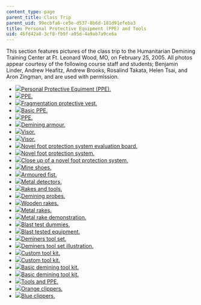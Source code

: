 ```yaml
---
content_type: page
parent_title: Class Trip
parent_uid: 99ecbfa6-ce5e-d537-8b6d-181d91efeba3
title: Personal Protective Equipment (PPE) and Tools
uid: 46fd42a8-3cf8-fb9f-a95d-4a9ab7a9ce6a
---
```


  
This section features pictures of the class trip to the Humanitarian Demining Training Center at Ft. Leonard Wood, MO, on February 25, 2005. All photos appear courtesy of the following course staff and students; Benjamin Linder, Andrew Heafitz, Andrew Brooks, Rosalind Takata, Helen Tsai, and Aron Zingman, and are used with permission.

*   [![](/courses/special-programs/sp-776-design-for-demining-spring-2007/class-trip/ppe01.jpg)Personal Protective Equiment (PPE).](/ans7870/SP/SP.776/s05/classtrip/ppe/pages/ppe01.html)
*   [![](/courses/special-programs/sp-776-design-for-demining-spring-2007/class-trip/ppe02.jpg)PPE.](/ans7870/SP/SP.776/s05/classtrip/ppe/pages/ppe02.html)
*   [![](/courses/special-programs/sp-776-design-for-demining-spring-2007/class-trip/ppe03.jpg)Fragmentation protective vest.](/ans7870/SP/SP.776/s05/classtrip/ppe/pages/ppe03.html)
*   [![](/courses/special-programs/sp-776-design-for-demining-spring-2007/class-trip/ppe04.jpg)Basic PPE.](/ans7870/SP/SP.776/s05/classtrip/ppe/pages/ppe04.html)
*   [![](/courses/special-programs/sp-776-design-for-demining-spring-2007/class-trip/ppe05.jpg)PPE.](/ans7870/SP/SP.776/s05/classtrip/ppe/pages/ppe05.html)
*   [![](/courses/special-programs/sp-776-design-for-demining-spring-2007/class-trip/ppe06.jpg)Demining armour.](/ans7870/SP/SP.776/s05/classtrip/ppe/pages/ppe06.html)
*   [![](/courses/special-programs/sp-776-design-for-demining-spring-2007/class-trip/ppe07.jpg)Visor.](/ans7870/SP/SP.776/s05/classtrip/ppe/pages/ppe07.html)
*   [![](/courses/special-programs/sp-776-design-for-demining-spring-2007/class-trip/ppe08.jpg)Visor.](/ans7870/SP/SP.776/s05/classtrip/ppe/pages/ppe08.html)
*   [![](/courses/special-programs/sp-776-design-for-demining-spring-2007/class-trip/ppe09.jpg)Novel foot protection system evaluation board.](/ans7870/SP/SP.776/s05/classtrip/ppe/pages/ppe09.html)
*   [![](/courses/special-programs/sp-776-design-for-demining-spring-2007/class-trip/ppe10.jpg)Novel foot protection system.](/ans7870/SP/SP.776/s05/classtrip/ppe/pages/ppe10.html)
*   [![](/courses/special-programs/sp-776-design-for-demining-spring-2007/class-trip/ppe11.jpg)Close up of a novel foot protection system.](/ans7870/SP/SP.776/s05/classtrip/ppe/pages/ppe11.html)
*   [![](/courses/special-programs/sp-776-design-for-demining-spring-2007/class-trip/ppe12.jpg)Mine shoes.](/ans7870/SP/SP.776/s05/classtrip/ppe/pages/ppe12.html)
*   [![](/courses/special-programs/sp-776-design-for-demining-spring-2007/class-trip/ppe13.jpg)Armoured fist.](/ans7870/SP/SP.776/s05/classtrip/ppe/pages/ppe13.html)
*   [![](/courses/special-programs/sp-776-design-for-demining-spring-2007/class-trip/ppe14.jpg)Metal detectors.](/ans7870/SP/SP.776/s05/classtrip/ppe/pages/ppe14.html)
*   [![](/courses/special-programs/sp-776-design-for-demining-spring-2007/class-trip/ppe15.jpg)Rakes and tools.](/ans7870/SP/SP.776/s05/classtrip/ppe/pages/ppe15.html)
*   [![](/courses/special-programs/sp-776-design-for-demining-spring-2007/class-trip/ppe16.jpg)Demining probes.](/ans7870/SP/SP.776/s05/classtrip/ppe/pages/ppe16.html)
*   [![](/courses/special-programs/sp-776-design-for-demining-spring-2007/class-trip/ppe17.jpg)Wooden rakes.](/ans7870/SP/SP.776/s05/classtrip/ppe/pages/ppe17.html)
*   [![](/courses/special-programs/sp-776-design-for-demining-spring-2007/class-trip/ppe18.jpg)Metal rakes.](/ans7870/SP/SP.776/s05/classtrip/ppe/pages/ppe18.html)
*   [![](/courses/special-programs/sp-776-design-for-demining-spring-2007/class-trip/ppe19.jpg)Metal rake demonstration.](/ans7870/SP/SP.776/s05/classtrip/ppe/pages/ppe19.html)
*   [![](/courses/special-programs/sp-776-design-for-demining-spring-2007/class-trip/ppe20.jpg)Blast test dummies.](/ans7870/SP/SP.776/s05/classtrip/ppe/pages/ppe20.html)
*   [![](/courses/special-programs/sp-776-design-for-demining-spring-2007/class-trip/ppe21.jpg)Blast tested equipment.](/ans7870/SP/SP.776/s05/classtrip/ppe/pages/ppe21.html)
*   [![](/courses/special-programs/sp-776-design-for-demining-spring-2007/class-trip/ppe22.jpg)Deminers tool set.](/ans7870/SP/SP.776/s05/classtrip/ppe/pages/ppe22.html)
*   [![](/courses/special-programs/sp-776-design-for-demining-spring-2007/class-trip/ppe23.jpg)Deminers tool set illustration.](/ans7870/SP/SP.776/s05/classtrip/ppe/pages/ppe23.html)
*   [![](/courses/special-programs/sp-776-design-for-demining-spring-2007/class-trip/ppe24.jpg)Custom tool kit.](/ans7870/SP/SP.776/s05/classtrip/ppe/pages/ppe24.html)
*   [![](/courses/special-programs/sp-776-design-for-demining-spring-2007/class-trip/ppe25.jpg)Custom tool kit.](/ans7870/SP/SP.776/s05/classtrip/ppe/pages/ppe25.html)
*   [![](/courses/special-programs/sp-776-design-for-demining-spring-2007/class-trip/ppe26.jpg)Basic demining tool kit.](/ans7870/SP/SP.776/s05/classtrip/ppe/pages/ppe26.html)
*   [![](/courses/special-programs/sp-776-design-for-demining-spring-2007/class-trip/ppe27.jpg)Basic demining tool kit.](/ans7870/SP/SP.776/s05/classtrip/ppe/pages/ppe27.html)
*   [![](/courses/special-programs/sp-776-design-for-demining-spring-2007/class-trip/ppe28.jpg)Tools and PPE.](/ans7870/SP/SP.776/s05/classtrip/ppe/pages/ppe28.html)
*   [![](/courses/special-programs/sp-776-design-for-demining-spring-2007/class-trip/ppe29.jpg)Orange clippers.](/ans7870/SP/SP.776/s05/classtrip/ppe/pages/ppe29.html)
*   [![](/courses/special-programs/sp-776-design-for-demining-spring-2007/class-trip/ppe30.jpg)Blue clippers.](/ans7870/SP/SP.776/s05/classtrip/ppe/pages/ppe30.html)
